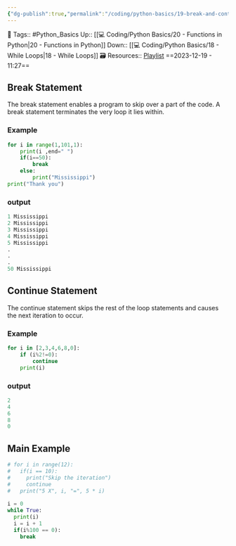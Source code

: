 ```yaml
---
{"dg-publish":true,"permalink":"/coding/python-basics/19-break-and-continue/","dgPassFrontmatter":true,"noteIcon":"3","created":"2023-12-19T11:27:18.786+05:30","updated":"2023-12-23T13:37:49.343+05:30"}
---
```


🧶 Tags:: #Python_Basics 
Up:: [[💻 Coding/Python Basics/20 - Functions in Python\|20 - Functions in Python]]
Down:: [[💻 Coding/Python Basics/18 - While Loops\|18 - While Loops]]
🗃 Resources:: [Playlist](https://www.youtube.com/playlist?list=PLu0W_9lII9agwh1XjRt242xIpHhPT2llg)
==2023-12-19 - 11:27==

## Break Statement
The break statement enables a program to skip over a part of the code. A break statement terminates the very loop it lies within.
### Example
```python
for i in range(1,101,1):
	print(i ,end=" ")
	if(i==50):
		break
	else:
		print("Mississippi")
print("Thank you")
```
### output
```python
1 Mississippi
2 Mississippi
3 Mississippi
4 Mississippi
5 Mississippi
.
.
.
50 Mississippi
```

## Continue Statement
The continue statement skips the rest of the loop statements and causes the next iteration to occur.

### Example
```python
for i in [2,3,4,6,8,0]:
	if (i%2!=0):
		continue
	print(i)
```
### output
```python
2
4
6
8
0
```

## Main Example
```python
# for i in range(12):
#   if(i == 10):
#     print("Skip the iteration")
#     continue
#   print("5 X", i, "=", 5 * i)
  
i = 0
while True:
  print(i)
  i = i + 1
  if(i%100 == 0):
    break

```